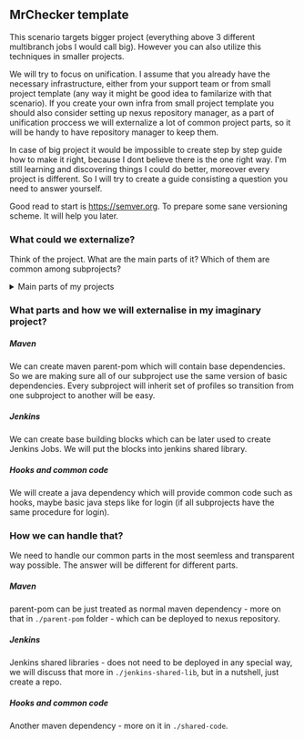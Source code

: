 MrChecker template
---------------
This scenario targets bigger project (everything above 3 different multibranch jobs I would call big). However you can also utilize this techniques in smaller projects.

We will try to focus on unification. I assume that you already have the necessary infrastructure, either from your support team or from small project template (any way it might be good idea to familarize with that scenario). If you create your own infra from small project template you should also consider setting up nexus repository manager, as a part of unification proccess we will externalize a lot of common project parts, so it will be handy to have repository manager to keep them.

In case of big project it would be impossible to create step by step guide how to make it right, because I dont believe there is the one right way. I'm still learning and discovering things I could do better, moreover every project is different. So I will try to create a guide consisting a question you need to answer yourself.

Good read to start is <https://semver.org>. To prepare some sane versioning scheme. It will help you later.

### What could we externalize?
Think of the project. What are the main parts of it? Which of them are common among subprojects?
<details>
	<summary>Main parts of my projects</summary>

	* test code - definitelly subproject specific
	* hooks - but, some parts can be common amongs project
	* maven - it need to have some project specific parts (artifactID), but there are some common parts(dependencies, profile configs)
	* jenkins jobs and CI/CD setup - generally there are a lot of common, with a slight differences

</details>

### What parts and how we will externalise in my imaginary project?

##### Maven
We can create maven parent-pom which will contain base dependencies. So we are making sure all of our subproject use the same version of basic dependencies. Every subproject will inherit set of profiles so transition from one subproject to another will be easy.

##### Jenkins
We can create base building blocks which can be later used to create Jenkins Jobs. We will put the blocks into jenkins shared library.

##### Hooks and common code
We will create a java dependency which will provide common code such as hooks, maybe basic java steps like for login (if all subprojects have the same procedure for login).


### How we can handle that?

We need to handle our common parts in the most seemless and transparent way possible. The answer will be different for different parts.

##### Maven
parent-pom can be just treated as normal maven dependency - more on that in `./parent-pom` folder - which can be deployed to nexus repository.

##### Jenkins
Jenkins shared libraries - does not need to be deployed in any special way, we will discuss that more in `./jenkins-shared-lib`, but in a nutshell, just create a repo.

##### Hooks and common code
Another maven dependency - more on it in `./shared-code`.
